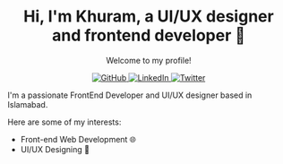 <div align="center">
  <h1>Hi, I'm Khuram, a UI/UX designer and frontend developer 👋</h1>
  <p>Welcome to my profile!</p>

  
  <!-- Social Media Icons -->
  <a href="https://github.com/Khuram-2521">
    <img src="https://img.icons8.com/material-outlined/24/000000/github.png" alt="GitHub" />
  </a>
  <a href="https://www.linkedin.com/in/muhammad-khuram-5a4291282/">
    <img src="https://img.icons8.com/material-outlined/24/000000/linkedin.png" alt="LinkedIn" />
  </a>
  <a href="https://twitter.com/khuram_mks1">
    <img src="https://img.icons8.com/material-outlined/24/000000/twitter.png" alt="Twitter" />
  </a>
    </div>
  <!-- Other Content -->
  <p> </p>
  <p>I'm a passionate FrontEnd Developer and UI/UX designer based in Islamabad.</p>
  <p>Here are some of my interests:</p>
  
  - Front-end Web Development 🌐
  - UI/UX Designing 🎨




